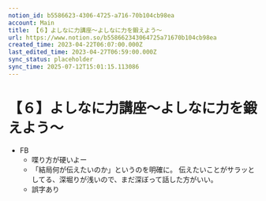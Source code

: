 ```yaml
---
notion_id: b5586623-4306-4725-a716-70b104cb98ea
account: Main
title: 【６】よしなに力講座〜よしなに力を鍛えよう〜
url: https://www.notion.so/b558662343064725a71670b104cb98ea
created_time: 2023-04-22T06:07:00.000Z
last_edited_time: 2023-04-27T06:59:00.000Z
sync_status: placeholder
sync_time: 2025-07-12T15:01:15.113086
---
```

# 【６】よしなに力講座〜よしなに力を鍛えよう〜

- FB
  - 喋り方が硬いよー
  - 「結局何が伝えたいのか」というのを明確に。
伝えたいことがサラッとしてる、深堀りが浅いので、まだ深ぼって話した方がいい。
  - 誤字あり
  